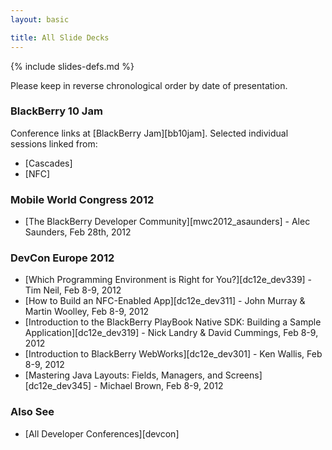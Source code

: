 ```yaml
---
layout: basic

title: All Slide Decks
---
```

{% include slides-defs.md %}

Please keep in reverse chronological order by date of presentation.

### BlackBerry 10 Jam
Conference links at [BlackBerry Jam][bb10jam].
Selected individual sessions linked from:
* [Cascades]
* [NFC]

### Mobile World Congress 2012
* [The BlackBerry Developer Community][mwc2012_asaunders] - Alec Saunders, Feb 28th, 2012

### DevCon Europe 2012
* [Which Programming Environment is Right for You?][dc12e_dev339] - Tim Neil, Feb 8-9, 2012
* [How to Build an NFC-Enabled App][dc12e_dev311] - John Murray & Martin Woolley, Feb 8-9, 2012
* [Introduction to the BlackBerry PlayBook Native SDK: Building a Sample Application][dc12e_dev319] - Nick Landry & David Cummings, Feb 8-9, 2012
* [Introduction to BlackBerry WebWorks][dc12e_dev301] - Ken Wallis, Feb 8-9, 2012
* [Mastering Java Layouts: Fields, Managers, and Screens][dc12e_dev345] - Michael Brown, Feb 8-9, 2012

### Also See

 * [All Developer Conferences][devcon]

